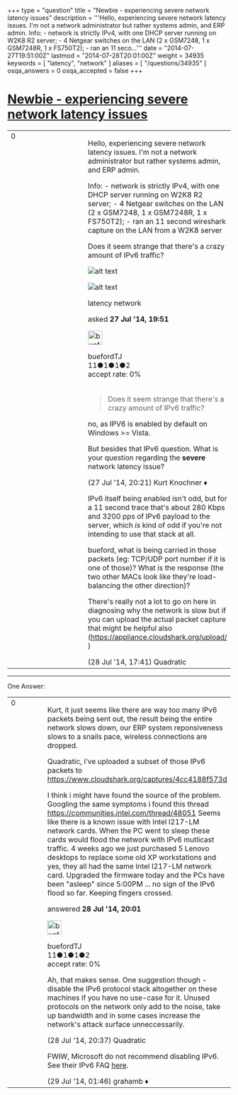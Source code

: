+++
type = "question"
title = "Newbie - experiencing severe network latency issues"
description = '''Hello, experiencing severe network latency issues. I&#x27;m not a network administrator but rather systems admin, and ERP admin.  Info:  - network is strictly IPv4, with one DHCP server running on W2K8 R2 server;  - 4 Netgear switches on the LAN (2 x GSM7248, 1 x GSM7248R, 1 x FS750T2);  - ran an 11 seco...'''
date = "2014-07-27T19:51:00Z"
lastmod = "2014-07-28T20:01:00Z"
weight = 34935
keywords = [ "latency", "network" ]
aliases = [ "/questions/34935" ]
osqa_answers = 0
osqa_accepted = false
+++

<div class="headNormal">

# [Newbie - experiencing severe network latency issues](/questions/34935/newbie-experiencing-severe-network-latency-issues)

</div>

<div id="main-body">

<div id="askform">

<table id="question-table" style="width:100%;"><colgroup><col style="width: 50%" /><col style="width: 50%" /></colgroup><tbody><tr class="odd"><td style="width: 30px; vertical-align: top"><div class="vote-buttons"><div id="post-34935-score" class="post-score" title="current number of votes">0</div><div id="favorite-count" class="favorite-count"></div></div></td><td><div id="item-right"><div class="question-body"><p>Hello, experiencing severe network latency issues. I'm not a network administrator but rather systems admin, and ERP admin.<br />
</p><p>Info: - network is strictly IPv4, with one DHCP server running on W2K8 R2 server; - 4 Netgear switches on the LAN (2 x GSM7248, 1 x GSM7248R, 1 x FS750T2); - ran an 11 second wireshark capture on the LAN from a W2K8 server</p><p>Does it seem strange that there's a crazy amount of IPv6 traffic?<br />
</p><p><img src="https://osqa-ask.wireshark.org/upfiles/wshark.JPG" alt="alt text" /></p><p><img src="https://osqa-ask.wireshark.org/upfiles/wshark2.JPG" alt="alt text" /></p></div><div id="question-tags" class="tags-container tags">latency network</div><div id="question-controls" class="post-controls"></div><div class="post-update-info-container"><div class="post-update-info post-update-info-user"><p>asked <strong>27 Jul '14, 19:51</strong></p><img src="https://secure.gravatar.com/avatar/bbe1f3ac2df917c217e1a952b87a8a55?s=32&amp;d=identicon&amp;r=g" class="gravatar" width="32" height="32" alt="buefordTJ&#39;s gravatar image" /><p>buefordTJ<br />
<span class="score" title="11 reputation points">11</span><span title="1 badges"><span class="badge1">●</span><span class="badgecount">1</span></span><span title="1 badges"><span class="silver">●</span><span class="badgecount">1</span></span><span title="2 badges"><span class="bronze">●</span><span class="badgecount">2</span></span><br />
<span class="accept_rate" title="Rate of the user&#39;s accepted answers">accept rate:</span> <span title="buefordTJ has no accepted answers">0%</span> </br></br></p></img></div></div><div id="comments-container-34935" class="comments-container"><span id="34937"></span><div id="comment-34937" class="comment"><div id="post-34937-score" class="comment-score"></div><div class="comment-text"><blockquote><p>Does it seem strange that there's a crazy amount of IPv6 traffic?</p></blockquote><p>no, as IPV6 is enabled by default on Windows &gt;= Vista.</p><p>But besides that IPv6 question. What is your question regarding the <strong>severe</strong> network latency issue?</p></div><div id="comment-34937-info" class="comment-info"><span class="comment-age">(27 Jul '14, 20:21)</span> Kurt Knochner ♦</div></div><span id="34950"></span><div id="comment-34950" class="comment"><div id="post-34950-score" class="comment-score"></div><div class="comment-text"><p>IPv6 itself being enabled isn't odd, but for a 11 second trace that's about 280 Kbps and 3200 pps of IPv6 payload to the server, which <em>is</em> kind of odd if you're not intending to use that stack at all.</p><p>bueford, what is being carried in those packets (eg: TCP/UDP port number if it is one of those)? What is the response (the two other MACs look like they're load-balancing the other direction)?</p><p>There's really not a lot to go on here in diagnosing why the network is slow but if you can upload the actual packet capture that might be helpful also (<a href="https://appliance.cloudshark.org/upload/">https://appliance.cloudshark.org/upload/</a> )</p></div><div id="comment-34950-info" class="comment-info"><span class="comment-age">(28 Jul '14, 17:41)</span> Quadratic</div></div></div><div id="comment-tools-34935" class="comment-tools"></div><div class="clear"></div><div id="comment-34935-form-container" class="comment-form-container"></div><div class="clear"></div></div></td></tr></tbody></table>

------------------------------------------------------------------------

<div class="tabBar">

<span id="sort-top"></span>

<div class="headQuestions">

One Answer:

</div>

</div>

<span id="34952"></span>

<div id="answer-container-34952" class="answer answered-by-owner">

<table style="width:100%;"><colgroup><col style="width: 50%" /><col style="width: 50%" /></colgroup><tbody><tr class="odd"><td style="width: 30px; vertical-align: top"><div class="vote-buttons"><div id="post-34952-score" class="post-score" title="current number of votes">0</div></div></td><td><div class="item-right"><div class="answer-body"><p>Kurt, it just seems like there are way too many IPv6 packets being sent out, the result being the entire network slows down, our ERP system reponsiveness slows to a snails pace, wireless connections are dropped.<br />
</p><p>Quadratic, i've uploaded a subset of those IPv6 packets to <a href="https://www.cloudshark.org/captures/4cc4188f573d">https://www.cloudshark.org/captures/4cc4188f573d</a></p><p>I think i might have found the source of the problem. Googling the same symptoms i found this thread <a href="https://communities.intel.com/thread/48051">https://communities.intel.com/thread/48051</a> Seems like there is a known issue with Intel I217-LM network cards. When the PC went to sleep these cards would flood the network with IPv6 mutlicast traffic. 4 weeks ago we just purchased 5 Lenovo desktops to replace some old XP workstations and yes, they all had the same Intel I217-LM network card. Upgraded the firmware today and the PCs have been "asleep" since 5:00PM ... no sign of the IPv6 flood so far. Keeping fingers crossed.</p></div><div class="answer-controls post-controls"></div><div class="post-update-info-container"><div class="post-update-info post-update-info-user"><p>answered <strong>28 Jul '14, 20:01</strong></p><img src="https://secure.gravatar.com/avatar/bbe1f3ac2df917c217e1a952b87a8a55?s=32&amp;d=identicon&amp;r=g" class="gravatar" width="32" height="32" alt="buefordTJ&#39;s gravatar image" /><p>buefordTJ<br />
<span class="score" title="11 reputation points">11</span><span title="1 badges"><span class="badge1">●</span><span class="badgecount">1</span></span><span title="1 badges"><span class="silver">●</span><span class="badgecount">1</span></span><span title="2 badges"><span class="bronze">●</span><span class="badgecount">2</span></span><br />
<span class="accept_rate" title="Rate of the user&#39;s accepted answers">accept rate:</span> <span title="buefordTJ has no accepted answers">0%</span> </br></p></img></div></div><div id="comments-container-34952" class="comments-container"><span id="34953"></span><div id="comment-34953" class="comment"><div id="post-34953-score" class="comment-score"></div><div class="comment-text"><p>Ah, that makes sense. One suggestion though - disable the IPv6 protocol stack altogether on these machines if you have no use-case for it. Unused protocols on the network only add to the noise, take up bandwidth and in some cases increase the network's attack surface unneccessarily.</p></div><div id="comment-34953-info" class="comment-info"><span class="comment-age">(28 Jul '14, 20:37)</span> Quadratic</div></div><span id="34963"></span><div id="comment-34963" class="comment"><div id="post-34963-score" class="comment-score"></div><div class="comment-text"><p>FWIW, Microsoft do not recommend disabling IPv6. See their IPv6 FAQ <a href="http://technet.microsoft.com/en-us/network/cc987595.aspx">here</a>.</p></div><div id="comment-34963-info" class="comment-info"><span class="comment-age">(29 Jul '14, 01:46)</span> grahamb ♦</div></div></div><div id="comment-tools-34952" class="comment-tools"></div><div class="clear"></div><div id="comment-34952-form-container" class="comment-form-container"></div><div class="clear"></div></div></td></tr></tbody></table>

</div>

<div class="paginator-container-left">

</div>

</div>

</div>

